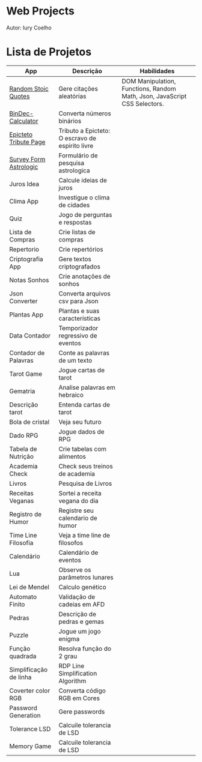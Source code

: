 # Web Projects
Autor: Iury Coelho



# Lista de Projetos



| App                                                           |  Descrição               | Habilidades |
| --------------------------------------------------------------|--------------------------| ------------|
|[Random Stoic Quotes](https://codepen.io/iuryeng/pen/VwLrbbY)  |Gere citações aleatórias  |DOM Manipulation, Functions, Random Math, Json, JavaScript CSS Selectors.                                  |
| [BinDec-Calculator](https://codepen.io/iuryeng/pen/qBdVKNv)| Converta números binários  |             |
| [Epicteto Tribute Page](https://codepen.io/iuryeng/pen/zYGjMza) | Tributo a Epicteto: O escravo de espirito livre    |             |
| [Survey Form Astrologic](https://codepen.io/iuryeng/pen/oNXyQKr) | Formulário de pesquisa astrologica    |             |
| Juros Idea          | Calcule ideias de juros    |             |
| Clima App           | Investigue o clima de cidades     |             |
| Quiz                | Jogo de perguntas e respostas     |             |
| Lista de Compras    | Crie listas de compras            |             |
| Repertorio          | Crie repertórios                  |             |
| Criptografia App    | Gere textos criptografados        |             |
| Notas Sonhos        | Crie anotações de sonhos          |             |
| Json Converter      | Converta arquivos csv para Json   |             |
| Plantas App         | Plantas e suas características    |             |
| Data Contador       | Temporizador regressivo de eventos|             |
| Contador de Palavras| Conte as palavras de um texto     |             |
| Tarot Game          | Jogue  cartas de tarot            |             |
| Gematria            | Analise palavras em hebraico      |             |
| Descrição tarot     | Entenda cartas de tarot    |             |
| Bola de cristal     | Veja seu futuro                   |             |
| Dado RPG            | Jogue  dados de RPG               |             |
| Tabela de Nutrição  | Crie tabelas com alimentos        |             |
| Academia Check      | Check seus treinos de academia    |             |
| Livros              | Pesquisa de Livros                |             |
| Receitas Veganas    | Sortei a receita vegana do dia    |             |
| Registro de Humor   | Registre seu calendario de humor  |             |
| Time Line Filosofia | Veja a time line de filosofos     |             |
| Calendário          | Calendário de eventos             |             |
| Lua                 | Observe os parâmetros lunares     |             |
| Lei de Mendel       | Calculo genético                  |             |
| Automato Finito     | Validação de cadeias em AFD       |             |
| Pedras              | Descrição de pedras e gemas       |             |
| Puzzle              | Jogue um jogo enigma              |             |
| Função quadrada     | Resolva função do 2 grau          |             |
| Simplificação de linha     | RDP Line Simplification Algorithm         |             |
| Coverter color RGB | Converta código RGB em Cores        |             | |
| Password Generation| Gere passwords       |             | |
| Tolerance LSD| Calcuile tolerancia de LSD      |             | |
| Memory Game| Calcuile tolerancia de LSD      |             | |





